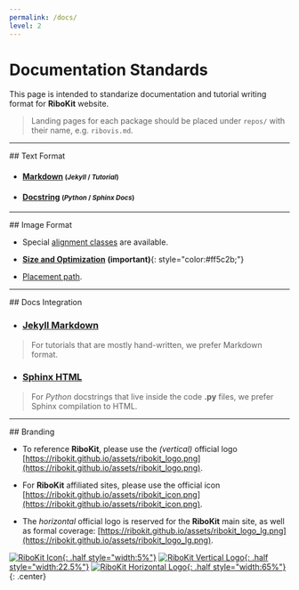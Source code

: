 ```yaml
---
permalink: /docs/
level: 2
---
```


# Documentation Standards

This page is intended to standarize documentation and tutorial writing format for **RiboKit** website. 

> Landing pages for each package should be placed under `repos/` with their name, e.g. `ribovis.md`.

<hr/>
## Text Format

* #### [Markdown](text/#markdown-jekyll--tutorial) <small>(_Jekyll_ / _Tutorial_)</small>

* #### [Docstring](text/#docstring-python--sphinx-docs) <small>(_Python_ / _Sphinx Docs_)</small>

<hr/>
## Image Format

* Special [alignment classes](image/#alignment-class) are available.

* **[Size and Optimization](image/#size-and-optimization)** **(important)**{: style="color:#ff5c2b;"}

* [Placement path](image/#placement).

<hr/>
## Docs Integration

* ### [Jekyll Markdown](jekyll/)

> For tutorials that are mostly hand-written, we prefer Markdown format. 

* ### [Sphinx HTML](sphinx/)

> For _Python_ docstrings that live inside the code **.py** files, we prefer Sphinx compilation to HTML.

<hr/>
## Branding

* To reference **RiboKit**, please use the _(vertical)_ official logo [https://ribokit.github.io/assets/ribokit_logo.png](https://ribokit.github.io/assets/ribokit_logo.png).

* For **RiboKit** affiliated sites, please use the official icon [https://ribokit.github.io/assets/ribokit_icon.png](https://ribokit.github.io/assets/ribokit_icon.png).

* The _horizontal_ official logo is reserved for the **RiboKit** main site, as well as formal coverage: [https://ribokit.github.io/assets/ribokit_logo_lg.png](https://ribokit.github.io/assets/ribokit_logo_lg.png).

[![RiboKit Icon](https://ribokit.github.io/assets/ribokit_icon.png "RiboKit Icon"){: .half style="width:5%"}](https://ribokit.github.io/assets/ribokit_icon.png)
[![RiboKit Vertical Logo](https://ribokit.github.io/assets/ribokit_logo.png "RiboKit VerticalLogo"){: .half style="width:22.5%"}](https://ribokit.github.io/assets/ribokit_logo.png)
[![RiboKit Horizontal Logo](https://ribokit.github.io/assets/ribokit_logo_lg.png "RiboKit Horizontal Logo"){: .half style="width:65%"}](https://ribokit.github.io/assets/ribokit_logo_lg.png)
{: .center}
